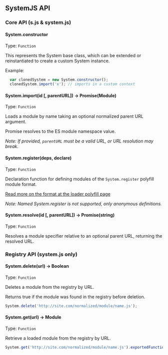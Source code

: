 ## SystemJS API

### Core API (s.js & system.js)

#### System.constructor
Type: `Function`

This represents the System base class, which can be extended or reinstantiated to create a custom System instance.

Example:

```js
  var clonedSystem = new System.constructor();
  clonedSystem.import('x'); // imports in a custom context
```

#### System.import(id [, parentURL]) -> Promise(Module)
Type: `Function`

Loads a module by name taking an optional normalized parent URL argument.

Promise resolves to the ES module namespace value.

_Note: If provided, `parentURL` must be a valid URL, or URL resolution may break._

#### System.register(deps, declare)
Type: `Function`

Declaration function for defining modules of the `System.register` polyfill module format.

[Read more on the format at the loader polyfill page](system-register.md)

_Note: Named System.register is not supported, only anonymous definitions._

#### System.resolve(id [, parentURL]) -> Promise(string)
Type: `Function`

Resolves a module specifier relative to an optional parent URL, returning the resolved URL.

### Registry API (system.js only)

#### System.delete(url) -> Boolean
Type: `Function`

Deletes a module from the registry by URL.

Returns true if the module was found in the registry before deletion.

```js
System.delete('http://site.com/normalized/module/name.js');
```

#### System.get(url) -> Module
Type: `Function`

Retrieve a loaded module from the registry by URL.

```js
System.get('http://site.com/normalized/module/name.js').exportedFunction();
```